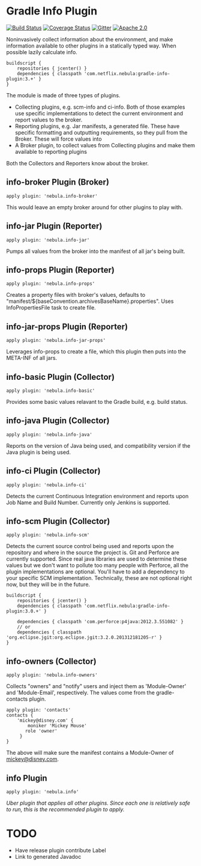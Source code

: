 Gradle Info Plugin
=====================
[![Build Status](https://travis-ci.org/nebula-plugins/gradle-info-plugin.svg?branch=master)](https://travis-ci.org/nebula-plugins/gradle-info-plugin)
[![Coverage Status](https://coveralls.io/repos/nebula-plugins/gradle-info-plugin/badge.svg?branch=master&service=github)](https://coveralls.io/github/nebula-plugins/gradle-info-plugin?branch=master)
[![Gitter](https://badges.gitter.im/Join%20Chat.svg)](https://gitter.im/nebula-plugins/gradle-info-plugin?utm_source=badgeutm_medium=badgeutm_campaign=pr-badge)
[![Apache 2.0](https://img.shields.io/github/license/nebula-plugins/gradle-info-plugin.svg)](http://www.apache.org/licenses/LICENSE-2.0)

Noninvasively collect information about the environment, and make information available to other plugins in a statically typed way. When possible lazily calculate info.

```
buildscript {
    repositories { jcenter() }
    dependencies { classpath 'com.netflix.nebula:gradle-info-plugin:3.+' }
}
```

The module is made of three types of plugins.
* Collecting plugins, e.g. scm-info and ci-info. Both of those examples use specific implementations to detect the current
  environment and report values to the broker.
* Reporting plugins, e.g. Jar manifests, a generated file. These have specific formatting and outputting requirements, so they pull
  from the Broker. These will force values into
* A Broker plugin, to collect values from Collecting plugins and make them available to reporting plugins

Both the Collectors and Reporters know about the broker.

info-broker Plugin (Broker)
---------------
```
apply plugin: 'nebula.info-broker'
```

This would leave an empty broker around for other plugins to play with.

info-jar Plugin (Reporter)
---------------
```
apply plugin: 'nebula.info-jar'
```

Pumps all values from the broker into the manifest of all jar's being built.

info-props Plugin (Reporter)
---------------
```
apply plugin: 'nebula.info-props'
```

Creates a property files with broker's values, defaults to "manifest/${baseConvention.archivesBaseName}.properties". Uses
InfoPropertiesFile task to create file.

info-jar-props Plugin (Reporter)
---------------
```
apply plugin: 'nebula.info-jar-props'
```

Leverages info-props to create a file, which this plugin then puts into the META-INF of all jars.

info-basic Plugin (Collector)
--------------

```
apply plugin: 'nebula.info-basic'
```

Provides some basic values relavant to the Gradle build, e.g. build status.

info-java Plugin (Collector)
--------------

```
apply plugin: 'nebula.info-java'
```

Reports on the version of Java being used, and compatibility version if the Java plugin is being used.

info-ci Plugin (Collector)
--------------

```
apply plugin: 'nebula.info-ci'
```

Detects the current Continuous Integration environment and reports upon Job Name and Build Number. Currently only Jenkins
is supported.

info-scm Plugin (Collector)
--------------
```
apply plugin: 'nebula.info-scm'
```

Detects the current source control being used and reports upon the repository and where in the source the project is.
Git and Perforce are currently supported. Since real java libraries are used to determine these values but we don't want
to pollute too many people with Perforce, all the plugin implementations are optional. You'll have to add a dependency to
your specific SCM implementation. Technically, these are not optional right now, but they will be in the future.

```
buildscript {
    repositories { jcenter() }
    dependencies { classpath 'com.netflix.nebula:gradle-info-plugin:3.0.+' }

    dependencies { classpath 'com.perforce:p4java:2012.3.551082' }
    // or
    dependencies { classpath 'org.eclipse.jgit:org.eclipse.jgit:3.2.0.201312181205-r' }
}
```

info-owners (Collector)
--------------
```
apply plugin: 'nebula.info-owners'
```

Collects "owners" and "notify" users and inject them as 'Module-Owner' and 'Module-Email', respectively. The values come
from the gradle-contacts plugin.

```
apply plugin: 'contacts' 
contacts {
    'mickey@disney.com' {
        moniker 'Mickey Mouse'
       role 'owner'
     }
}
```

The above will make sure the manifest contains a Module-Owner of mickey@disney.com.

info Plugin
--------------
```
apply plugin: 'nebula.info'
```

*Uber plugin that applies all other plugins. Since each one is relatively safe to run, this is the recommended plugin to
apply.*

# TODO
* Have release plugin contribute Label
* Link to generated Javadoc
